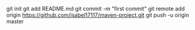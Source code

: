 git init
git add README.md
git commit -m "first commit"
git remote add origin https://github.com/isabel17117/maven-project.git
git push -u origin master